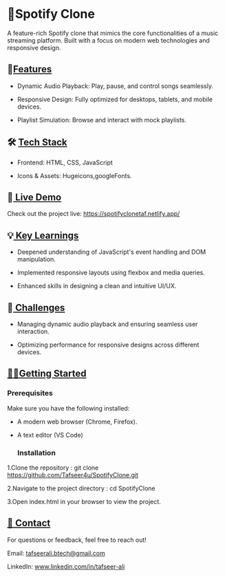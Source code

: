 # 🎵Spotify Clone

A feature-rich Spotify clone that mimics the core functionalities of a music streaming platform. Built with a focus on modern web technologies and responsive design.

🌟<u>Features</u>
---

- Dynamic Audio Playback: Play, pause, and control songs seamlessly.

- Responsive Design: Fully optimized for desktops, tablets, and mobile devices.

- Playlist Simulation: Browse and interact with mock playlists.


🛠️ <u>Tech Stack</u>
---

- Frontend: HTML, CSS, JavaScript

- Icons & Assets: Hugeicons,googleFonts.

🚀<u> Live Demo</u>
---

Check out the project live: https://spotifyclonetaf.netlify.app/

💡<u> Key Learnings</u>
---

- Deepened understanding of JavaScript's event handling and DOM manipulation.

- Implemented responsive layouts using flexbox and media queries.

- Enhanced skills in designing a clean and intuitive UI/UX.

🚧<u> Challenges</u>
---
- Managing dynamic audio playback and ensuring seamless user interaction.

- Optimizing performance for responsive designs across different devices.

<u>🧑‍💻Getting Started</u>
---

### Prerequisites

Make sure you have the following installed:

- A modern web browser (Chrome, Firefox).
- A text editor (VS Code)
  
  ### Installation
  
1.Clone the repository : git clone https://github.com/Tafseer4u/SpotifyClone.git

2.Navigate to the project directory : cd SpotifyClone  

3.Open index.html in your browser to view the project.

<u>📨 Contact</u>
---

For questions or feedback, feel free to reach out!

Email: tafseerali.btech@gmail.com

LinkedIn: www.linkedin.com/in/tafseer-ali


